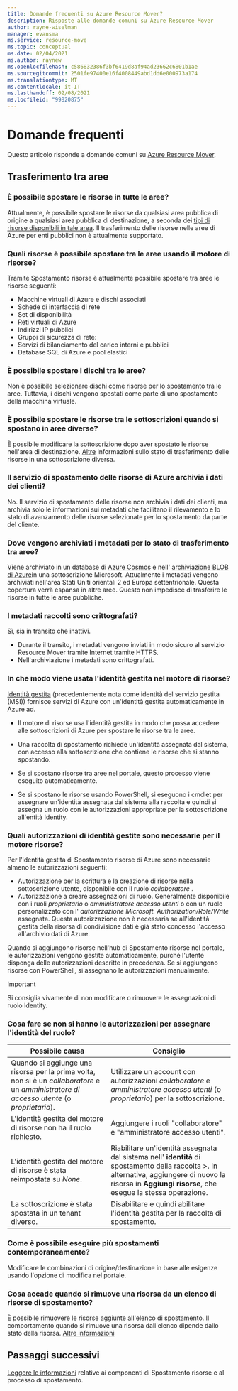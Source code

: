 ```yaml
---
title: Domande frequenti su Azure Resource Mover?
description: Risposte alle domande comuni su Azure Resource Mover
author: rayne-wiselman
manager: evansma
ms.service: resource-move
ms.topic: conceptual
ms.date: 02/04/2021
ms.author: raynew
ms.openlocfilehash: c586832386f3bf6419d8af94ad23662c6801b1ae
ms.sourcegitcommit: 2501fe97400e16f4008449abd1dd6e000973a174
ms.translationtype: MT
ms.contentlocale: it-IT
ms.lasthandoff: 02/08/2021
ms.locfileid: "99820875"
---
```

# <a name="common-questions"></a>Domande frequenti

Questo articolo risponde a domande comuni su [Azure Resource Mover](overview.md).


## <a name="moving-across-regions"></a>Trasferimento tra aree

### <a name="can-i-move-resources-across-any-regions"></a>È possibile spostare le risorse in tutte le aree?

Attualmente, è possibile spostare le risorse da qualsiasi area pubblica di origine a qualsiasi area pubblica di destinazione, a seconda dei [tipi di risorse disponibili in tale area](https://azure.microsoft.com/global-infrastructure/services/). Il trasferimento delle risorse nelle aree di Azure per enti pubblici non è attualmente supportato.

### <a name="what-resources-can-i-move-across-regions-using-resource-mover"></a>Quali risorse è possibile spostare tra le aree usando il motore di risorse?

Tramite Spostamento risorse è attualmente possibile spostare tra aree le risorse seguenti:

- Macchine virtuali di Azure e dischi associati
- Schede di interfaccia di rete
- Set di disponibilità 
- Reti virtuali di Azure 
- Indirizzi IP pubblici
- Gruppi di sicurezza di rete:
- Servizi di bilanciamento del carico interni e pubblici 
- Database SQL di Azure e pool elastici

### <a name="can-i-move-disks-across-regions"></a>È possibile spostare I dischi tra le aree?

Non è possibile selezionare dischi come risorse per lo spostamento tra le aree. Tuttavia, i dischi vengono spostati come parte di uno spostamento della macchina virtuale.

### <a name="can-i-move-resources-across-subscriptions-when-i-move-them-across-regions"></a>È possibile spostare le risorse tra le sottoscrizioni quando si spostano in aree diverse?

È possibile modificare la sottoscrizione dopo aver spostato le risorse nell'area di destinazione. [Altre](../azure-resource-manager/management/move-resource-group-and-subscription.md) informazioni sullo stato di trasferimento delle risorse in una sottoscrizione diversa. 

### <a name="does-azure-resource-move-service-store-customer-data"></a>Il servizio di spostamento delle risorse di Azure archivia i dati dei clienti? 
No. Il servizio di spostamento delle risorse non archivia i dati dei clienti, ma archivia solo le informazioni sui metadati che facilitano il rilevamento e lo stato di avanzamento delle risorse selezionate per lo spostamento da parte del cliente.


### <a name="where-is-the-metadata-for-moving-across-regions-stored"></a>Dove vengono archiviati i metadati per lo stato di trasferimento tra aree?

Viene archiviato in un database di [Azure Cosmos](../cosmos-db/database-encryption-at-rest.md) e nell' [archiviazione BLOB di Azure](../storage/common/storage-service-encryption.md)in una sottoscrizione Microsoft. Attualmente i metadati vengono archiviati nell'area Stati Uniti orientali 2 ed Europa settentrionale. Questa copertura verrà espansa in altre aree. Questo non impedisce di trasferire le risorse in tutte le aree pubbliche.

### <a name="is-the-collected-metadata-encrypted"></a>I metadati raccolti sono crittografati?

Sì, sia in transito che inattivi.
- Durante il transito, i metadati vengono inviati in modo sicuro al servizio Resource Mover tramite Internet tramite HTTPS.
- Nell'archiviazione i metadati sono crittografati.

### <a name="how-is-managed-identity-used-in-resource-mover"></a>In che modo viene usata l'identità gestita nel motore di risorse?

[Identità gestita](../active-directory/managed-identities-azure-resources/overview.md) (precedentemente nota come identità del servizio gestita (MSI)) fornisce servizi di Azure con un'identità gestita automaticamente in Azure ad.
- Il motore di risorse usa l'identità gestita in modo che possa accedere alle sottoscrizioni di Azure per spostare le risorse tra le aree.
- Una raccolta di spostamento richiede un'identità assegnata dal sistema, con accesso alla sottoscrizione che contiene le risorse che si stanno spostando.

- Se si spostano risorse tra aree nel portale, questo processo viene eseguito automaticamente.
- Se si spostano le risorse usando PowerShell, si eseguono i cmdlet per assegnare un'identità assegnata dal sistema alla raccolta e quindi si assegna un ruolo con le autorizzazioni appropriate per la sottoscrizione all'entità Identity. 

### <a name="what-managed-identity-permissions-does-resource-mover-need"></a>Quali autorizzazioni di identità gestite sono necessarie per il motore risorse?

Per l'identità gestita di Spostamento risorse di Azure sono necessarie almeno le autorizzazioni seguenti: 

- Autorizzazione per la scrittura e la creazione di risorse nella sottoscrizione utente, disponibile con il ruolo *collaboratore* . 
- Autorizzazione a creare assegnazioni di ruolo. Generalmente disponibile con i ruoli *proprietario* o *amministratore accesso utenti* o con un ruolo personalizzato con l' *autorizzazione Microsoft. Authorization/Role/Write* assegnata. Questa autorizzazione non è necessaria se all'identità gestita della risorsa di condivisione dati è già stato concesso l'accesso all'archivio dati di Azure. 
 
Quando si aggiungono risorse nell'hub di Spostamento risorse nel portale, le autorizzazioni vengono gestite automaticamente, purché l'utente disponga delle autorizzazioni descritte in precedenza. Se si aggiungono risorse con PowerShell, si assegnano le autorizzazioni manualmente.

> [!IMPORTANT]
> Si consiglia vivamente di non modificare o rimuovere le assegnazioni di ruolo Identity. 

### <a name="what-should-i-do-if-i-dont-have-permissions-to-assign-role-identity"></a>Cosa fare se non si hanno le autorizzazioni per assegnare l'identità del ruolo?

**Possibile causa** | **Consiglio**
--- | ---
Quando si aggiunge una risorsa per la prima volta, non si è un *collaboratore* e un *amministratore di accesso utente* (o *proprietario*). | Utilizzare un account con autorizzazioni *collaboratore* e *amministratore accesso utenti* (o *proprietario*) per la sottoscrizione.
L'identità gestita del motore di risorse non ha il ruolo richiesto. | Aggiungere i ruoli "collaboratore" e "amministratore accesso utenti".
L'identità gestita del motore di risorse è stata reimpostata su *None*. | Riabilitare un'identità assegnata dal sistema nell' **identità** di spostamento della raccolta >. In alternativa, aggiungere di nuovo la risorsa in **Aggiungi risorse**, che esegue la stessa operazione.  
La sottoscrizione è stata spostata in un tenant diverso. | Disabilitare e quindi abilitare l'identità gestita per la raccolta di spostamento.

### <a name="how-can-i-do-multiple-moves-together"></a>Come è possibile eseguire più spostamenti contemporaneamente?

Modificare le combinazioni di origine/destinazione in base alle esigenze usando l'opzione di modifica nel portale.

### <a name="what-happens-when-i-remove-a-resource-from-a-list-of-move-resources"></a>Cosa accade quando si rimuove una risorsa da un elenco di risorse di spostamento?

È possibile rimuovere le risorse aggiunte all'elenco di spostamento. Il comportamento quando si rimuove una risorsa dall'elenco dipende dallo stato della risorsa. [Altre informazioni](remove-move-resources.md#vm-resource-state-after-removing)



## <a name="next-steps"></a>Passaggi successivi

[Leggere le informazioni](about-move-process.md) relative ai componenti di Spostamento risorse e al processo di spostamento.
